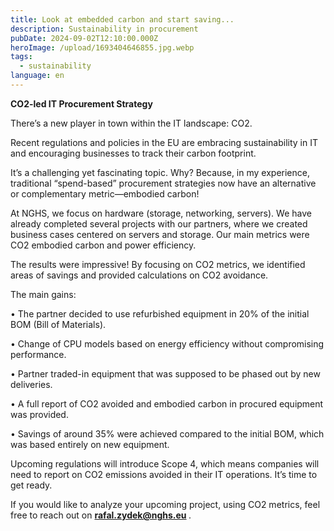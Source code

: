 ```yaml
---
title: Look at embedded carbon and start saving...
description: Sustainability in procurement
pubDate: 2024-09-02T12:10:00.000Z
heroImage: /upload/1693404646855.jpg.webp
tags:
  - sustainability
language: en
---
```

**CO2-led IT Procurement Strategy**

There’s a new player in town within the IT landscape: CO2. 

Recent regulations and policies in the EU are embracing sustainability in IT and encouraging businesses to track their carbon footprint.

It’s a challenging yet fascinating topic. Why? Because, in my experience, traditional “spend-based” procurement strategies now have an alternative or complementary metric—embodied carbon!

At NGHS, we focus on hardware (storage, networking, servers). We have already completed several projects with our partners, where we created business cases centered on servers and storage. Our main metrics were CO2 embodied carbon and power efficiency.

The results were impressive! By focusing on CO2 metrics, we identified areas of savings and provided calculations on CO2 avoidance. 

The main gains:

•	The partner decided to use refurbished equipment in 20% of the initial BOM (Bill of Materials).

•	Change of CPU models based on energy efficiency without compromising performance.

•	Partner traded-in equipment that was supposed to be phased out by new deliveries.

•	A full report of CO2 avoided and embodied carbon in procured equipment was provided.

•	Savings of around 35% were achieved compared to the initial BOM, which was based entirely on new equipment.



Upcoming regulations will introduce Scope 4, which means companies will need to report on CO2 emissions avoided in their IT operations. It’s time to get ready.



If you would like to analyze your upcoming project, using CO2 metrics, feel free to reach out on **rafal.zydek@nghs.eu** *.*
